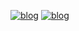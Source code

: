 [![blog](https://img.shields.io/badge/Gmail-D14836?style=for-the-badge&logo=gmail&logoColor=white)](https://mail.google.com/mail/u/0/#inbox?compose=jrjtXRFZnTpdHSCmwfdhgNFcRZPBBtJgHSQjTQGxdHpJJsMWXQkRHHVQScpLPwHCpLFtSsNs)    [![blog](https://img.shields.io/badge/Instagram-E4405F?style=for-the-badge&logo=instagram&logoColor=white)](https://www.instagram.com/ferwilliam__/)